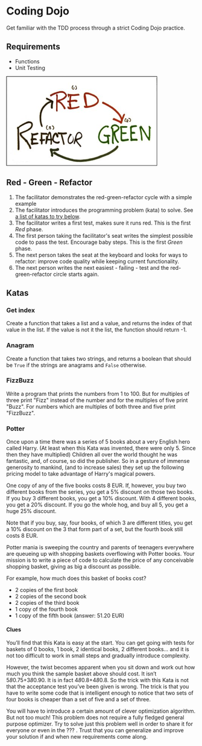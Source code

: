 # Coding Dojo
Get familiar with the TDD process through a strict Coding Dojo practice.

## Requirements
- Functions
- Unit Testing

![red-green-refactor](red_green_refactor.jpg)

## Red - Green - Refactor
1. The facilitator demonstrates the red-green-refactor cycle with a simple example
2. The facilitator introduces the programming problem (kata) to solve. See [a list of katas to try below](#katas).
3. The facilitator writes a first test, makes sure it runs red. This is the first *Red* phase.
4. The first person taking the facilitator's seat writes the simplest possible code to pass the test. Encourage baby steps. This is the first *Green* phase.
5. The next person takes the seat at the keyboard and looks for ways to refactor: improve code quality while keeping current functionality.
6. The next person writes the next easiest - failing - test and the red-green-refactor circle starts again.

## Katas
### Get index
Create a function that takes a list and a value, and returns the index of that value in the list. If the value is not it the list, the function should return -1.

### Anagram
Create a function that takes two strings, and returns a boolean that should be `True` if the strings are anagrams and `False` otherwise.

### FizzBuzz
Write a program that prints the numbers from 1 to 100. But for multiples of three print "Fizz" instead of the number and for the multiples of five print "Buzz". For numbers which are multiples of both three and five print "FizzBuzz".

### Potter
Once upon a time there was a series of 5 books about a very English hero called Harry. (At least when this Kata was invented, there were only 5. Since then they have multiplied) Children all over the world thought he was fantastic, and, of course, so did the publisher. So in a gesture of immense generosity to mankind, (and to increase sales) they set up the following pricing model to take advantage of Harry's magical powers.

One copy of any of the five books costs 8 EUR. If, however, you buy two different books from the series, you get a 5% discount on those two books. If you buy 3 different books, you get a 10% discount. With 4 different books, you get a 20% discount. If you go the whole hog, and buy all 5, you get a huge 25% discount.

Note that if you buy, say, four books, of which 3 are different titles, you get a 10% discount on the 3 that form part of a set, but the fourth book still costs 8 EUR.

Potter mania is sweeping the country and parents of teenagers everywhere are queueing up with shopping baskets overflowing with Potter books. Your mission is to write a piece of code to calculate the price of any conceivable shopping basket, giving as big a discount as possible.

For example, how much does this basket of books cost?

 - 2 copies of the first book
 - 2 copies of the second book
 - 2 copies of the third book
 - 1 copy of the fourth book
 - 1 copy of the fifth book
(answer: 51.20 EUR)

#### Clues

You’ll find that this Kata is easy at the start. You can get going with tests for baskets of 0 books, 1 book, 2 identical books, 2 different books… and it is not too difficult to work in small steps and gradually introduce complexity.

However, the twist becomes apparent when you sit down and work out how much you think the sample basket above should cost. It isn’t 5*8*0.75+3*8*0.90. It is in fact 4*8*0.8+4*8*0.8. So the trick with this Kata is not that the acceptance test you’ve been given is wrong. The trick is that you have to write some code that is intelligent enough to notice that two sets of four books is cheaper than a set of five and a set of three.

You will have to introduce a certain amount of clever optimization algorithm. But not too much! This problem does not require a fully fledged general purpose optimizer. Try to solve just this problem well in order to share it for everyone or even in the ??? . Trust that you can generalize and improve your solution if and when new requirements come along.
